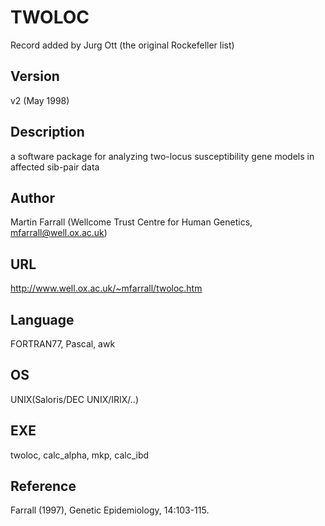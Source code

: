 # TWOLOC
Record added by Jurg Ott (the original Rockefeller list)

## Version
v2 (May 1998)

## Description
a software package for analyzing two-locus susceptibility gene models in affected sib-pair data

## Author
Martin Farrall (Wellcome Trust Centre for Human Genetics, mfarrall@well.ox.ac.uk)

## URL
http://www.well.ox.ac.uk/~mfarrall/twoloc.htm

## Language
FORTRAN77, Pascal, awk

## OS
UNIX(Saloris/DEC UNIX/IRIX/..)

## EXE
twoloc, calc_alpha, mkp, calc_ibd

## Reference
Farrall (1997), Genetic Epidemiology, 14:103-115.